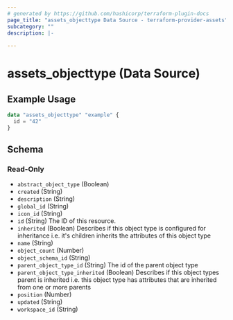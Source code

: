 ```yaml
---
# generated by https://github.com/hashicorp/terraform-plugin-docs
page_title: "assets_objecttype Data Source - terraform-provider-assets"
subcategory: ""
description: |-
  
---
```


# assets_objecttype (Data Source)



## Example Usage

```terraform
data "assets_objecttype" "example" {
  id = "42"
}
```

<!-- schema generated by tfplugindocs -->
## Schema

### Read-Only

- `abstract_object_type` (Boolean)
- `created` (String)
- `description` (String)
- `global_id` (String)
- `icon_id` (String)
- `id` (String) The ID of this resource.
- `inherited` (Boolean) Describes if this object type is configured for inheritance i.e. it's children inherits the attributes of this object type
- `name` (String)
- `object_count` (Number)
- `object_schema_id` (String)
- `parent_object_type_id` (String) The id of the parent object type
- `parent_object_type_inherited` (Boolean) Describes if this object types parent is inherited i.e. this object type has attributes that are inherited from one or more parents
- `position` (Number)
- `updated` (String)
- `workspace_id` (String)
